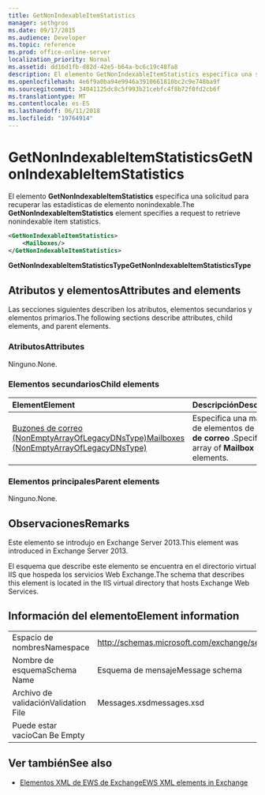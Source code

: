 ```yaml
---
title: GetNonIndexableItemStatistics
manager: sethgros
ms.date: 09/17/2015
ms.audience: Developer
ms.topic: reference
ms.prod: office-online-server
localization_priority: Normal
ms.assetid: dd16d1fb-d82d-42e5-b64a-bc6c19c48fa8
description: El elemento GetNonIndexableItemStatistics especifica una solicitud para recuperar las estadísticas de elemento nonindexable.
ms.openlocfilehash: 4e6f9a0ba94e9946a3910661810bc2c9e748ba9f
ms.sourcegitcommit: 34041125dc8c5f993b21cebfc4f8b72f0fd2cb6f
ms.translationtype: MT
ms.contentlocale: es-ES
ms.lasthandoff: 06/11/2018
ms.locfileid: "19764914"
---
```

# <a name="getnonindexableitemstatistics"></a><span data-ttu-id="8ca34-103">GetNonIndexableItemStatistics</span><span class="sxs-lookup"><span data-stu-id="8ca34-103">GetNonIndexableItemStatistics</span></span>

<span data-ttu-id="8ca34-104">El elemento **GetNonIndexableItemStatistics** especifica una solicitud para recuperar las estadísticas de elemento nonindexable.</span><span class="sxs-lookup"><span data-stu-id="8ca34-104">The **GetNonIndexableItemStatistics** element specifies a request to retrieve nonindexable item statistics.</span></span> 
  
```XML
<GetNonIndexableItemStatistics>
    <Mailboxes/>
</GetNonIndexableItemStatistics>
```

 <span data-ttu-id="8ca34-105">**GetNonIndexableItemStatisticsType**</span><span class="sxs-lookup"><span data-stu-id="8ca34-105">**GetNonIndexableItemStatisticsType**</span></span>
## <a name="attributes-and-elements"></a><span data-ttu-id="8ca34-106">Atributos y elementos</span><span class="sxs-lookup"><span data-stu-id="8ca34-106">Attributes and elements</span></span>

<span data-ttu-id="8ca34-107">Las secciones siguientes describen los atributos, elementos secundarios y elementos primarios.</span><span class="sxs-lookup"><span data-stu-id="8ca34-107">The following sections describe attributes, child elements, and parent elements.</span></span>
  
### <a name="attributes"></a><span data-ttu-id="8ca34-108">Atributos</span><span class="sxs-lookup"><span data-stu-id="8ca34-108">Attributes</span></span>

<span data-ttu-id="8ca34-109">Ninguno.</span><span class="sxs-lookup"><span data-stu-id="8ca34-109">None.</span></span>
  
### <a name="child-elements"></a><span data-ttu-id="8ca34-110">Elementos secundarios</span><span class="sxs-lookup"><span data-stu-id="8ca34-110">Child elements</span></span>

|<span data-ttu-id="8ca34-111">**Element**</span><span class="sxs-lookup"><span data-stu-id="8ca34-111">**Element**</span></span>|<span data-ttu-id="8ca34-112">**Descripción**</span><span class="sxs-lookup"><span data-stu-id="8ca34-112">**Description**</span></span>|
|:-----|:-----|
|[<span data-ttu-id="8ca34-113">Buzones de correo (NonEmptyArrayOfLegacyDNsType)</span><span class="sxs-lookup"><span data-stu-id="8ca34-113">Mailboxes (NonEmptyArrayOfLegacyDNsType)</span></span>](mailboxes-nonemptyarrayoflegacydnstype.md) <br/> |<span data-ttu-id="8ca34-114">Especifica una matriz de elementos de **buzón de correo** .</span><span class="sxs-lookup"><span data-stu-id="8ca34-114">Specifies an array of **Mailbox** elements.</span></span>  <br/> |
   
### <a name="parent-elements"></a><span data-ttu-id="8ca34-115">Elementos principales</span><span class="sxs-lookup"><span data-stu-id="8ca34-115">Parent elements</span></span>

<span data-ttu-id="8ca34-116">Ninguno.</span><span class="sxs-lookup"><span data-stu-id="8ca34-116">None.</span></span>
  
## <a name="remarks"></a><span data-ttu-id="8ca34-117">Observaciones</span><span class="sxs-lookup"><span data-stu-id="8ca34-117">Remarks</span></span>

<span data-ttu-id="8ca34-118">Este elemento se introdujo en Exchange Server 2013.</span><span class="sxs-lookup"><span data-stu-id="8ca34-118">This element was introduced in Exchange Server 2013.</span></span>
  
<span data-ttu-id="8ca34-119">El esquema que describe este elemento se encuentra en el directorio virtual IIS que hospeda los servicios Web Exchange.</span><span class="sxs-lookup"><span data-stu-id="8ca34-119">The schema that describes this element is located in the IIS virtual directory that hosts Exchange Web Services.</span></span>
  
## <a name="element-information"></a><span data-ttu-id="8ca34-120">Información del elemento</span><span class="sxs-lookup"><span data-stu-id="8ca34-120">Element information</span></span>

|||
|:-----|:-----|
|<span data-ttu-id="8ca34-121">Espacio de nombres</span><span class="sxs-lookup"><span data-stu-id="8ca34-121">Namespace</span></span>  <br/> |http://schemas.microsoft.com/exchange/services/2006/messages  <br/> |
|<span data-ttu-id="8ca34-122">Nombre de esquema</span><span class="sxs-lookup"><span data-stu-id="8ca34-122">Schema Name</span></span>  <br/> |<span data-ttu-id="8ca34-123">Esquema de mensaje</span><span class="sxs-lookup"><span data-stu-id="8ca34-123">Message schema</span></span>  <br/> |
|<span data-ttu-id="8ca34-124">Archivo de validación</span><span class="sxs-lookup"><span data-stu-id="8ca34-124">Validation File</span></span>  <br/> |<span data-ttu-id="8ca34-125">Messages.xsd</span><span class="sxs-lookup"><span data-stu-id="8ca34-125">messages.xsd</span></span>  <br/> |
|<span data-ttu-id="8ca34-126">Puede estar vacío</span><span class="sxs-lookup"><span data-stu-id="8ca34-126">Can Be Empty</span></span>  <br/> ||
   
## <a name="see-also"></a><span data-ttu-id="8ca34-127">Ver también</span><span class="sxs-lookup"><span data-stu-id="8ca34-127">See also</span></span>



- [<span data-ttu-id="8ca34-128">Elementos XML de EWS de Exchange</span><span class="sxs-lookup"><span data-stu-id="8ca34-128">EWS XML elements in Exchange</span></span>](ews-xml-elements-in-exchange.md)

